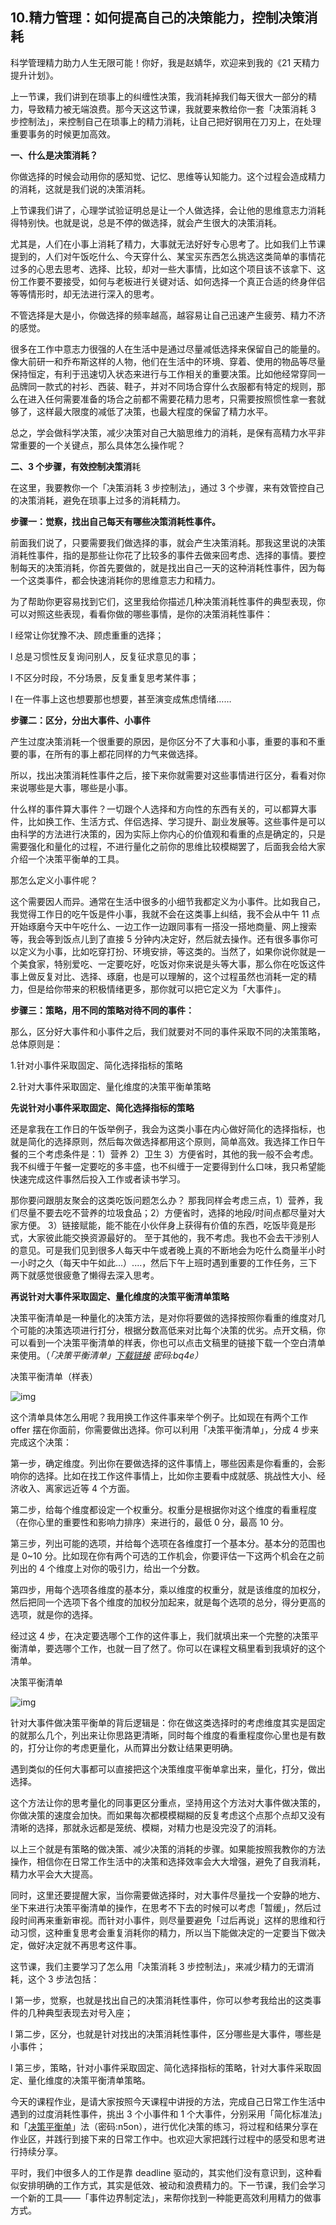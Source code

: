 ## 10.精力管理：如何提高自己的决策能力，控制决策消耗
科学管理精力助力人生无限可能！你好，我是赵婧华，欢迎来到我的《21 天精力提升计划》。 


上一节课，我们讲到在琐事上的纠缠性决策，我消耗掉我们每天很大一部分的精力，导致精力被无端浪费。那今天这这节课，我就要来教给你一套「决策消耗 3 步控制法」，来控制自己在琐事上的精力消耗，让自己把好钢用在刀刃上，在处理重要事务的时候更加高效。


**一、什么是决策消耗？**


你做选择的时候会动用你的感知觉、记忆、思维等认知能力。这个过程会造成精力的消耗，这就是我们说的决策消耗。


上节课我们讲了，心理学试验证明总是让一个人做选择，会让他的思维意志力消耗得特别快。也就是说，总是不停的做选择，就会产生很大的决策消耗。


尤其是，人们在小事上消耗了精力，大事就无法好好专心思考了。比如我们上节课提到的，人们对午饭吃什么、今天穿什么、某宝买东西怎么挑选这类简单的事情花过多的心思去思考、选择、比较，却对一些大事情，比如这个项目该不该拿下、这份工作要不要接受，如何与老板进行关键对话、如何选择一个真正合适的终身伴侣等等情形时，却无法进行深入的思考。


不管选择是大是小，你做选择的频率越高，越容易让自己迅速产生疲劳、精力不济的感觉。 


很多在工作中意志力很强的人在生活中是通过尽量减低选择来保留自己的能量的。像大前研一和乔布斯这样的人物，他们在生活中的环境、穿着、使用的物品等尽量保持恒定，有利于迅速切入状态来进行与工作相关的重要决策。比如他经常穿同一品牌同一款式的衬衫、西装、鞋子，并对不同场合穿什么衣服都有特定的规则，那么在进入任何需要准备的场合之前都不需要花精力思考，只需要按照惯性拿一套就够了，这样最大限度的减低了决策，也最大程度的保留了精力水平。 


总之，学会做科学决策，减少决策对自己大脑思维力的消耗，是保有高精力水平非常重要的一个关键点，那么具体怎么操作呢？ 


**二、3 个步骤，有效控制决策消**耗


在这里，我要教你一个「决策消耗 3 步控制法」，通过 3 个步骤，来有效管控自己的决策消耗，避免在琐事上过多的消耗精力。


**步骤一：觉察，找出自己每天有哪些决策消耗性事件。**


前面我们说了，只要需要我们做选择的事，就会产生决策消耗。那我这里说的决策消耗性事件，指的是那些让你花了比较多的事件去做来回考虑、选择的事情。要控制每天的决策消耗，你首先要做的，就是找出自己一天的这种消耗性事件，因为每一个这类事件，都会快速消耗你的思维意志力和精力。


为了帮助你更容易找到它们，这里我给你描述几种决策消耗性事件的典型表现，你可以对照这些表现，看看你做的哪些事情，是你的决策消耗性事件：


l 经常让你犹豫不决、顾虑重重的选择；


l 总是习惯性反复询问别人，反复征求意见的事；


l 不区分时段，不分场景，反复重复思考某件事；


l 在一件事上这也想要那也想要，甚至演变成焦虑情绪……


**步骤二：区分，分出大事件、小事件**


产生过度决策消耗一个很重要的原因，是你区分不了大事和小事，重要的事和不重要的事，在所有的事上都花同样的力气来做选择。


所以，找出决策消耗性事件之后，接下来你就需要对这些事情进行区分，看看对你来说哪些是大事，哪些是小事。


什么样的事件算大事件？一切跟个人选择和方向性的东西有关的，可以都算大事件，比如换工作、生活方式、伴侣选择、学习提升、副业发展等。这些事件是可以由科学的方法进行决策的，因为实际上你内心的价值观和看重的点是确定的，只是需要强化和量化的过程，不进行量化之前你的思维比较模糊罢了，后面我会给大家介绍一个决策平衡单的工具。


那怎么定义小事件呢？


这个需要因人而异。通常在生活中很多的小细节我都定义为小事件。比如我自己，我觉得工作日的吃午饭是件小事，我就不会在这类事上纠结，我不会从中午 11 点开始琢磨今天中午吃什么、一边工作一边跟同事有一搭没一搭地商量、网上搜索等，我会等到饭点儿到了直接 5 分钟内决定好，然后就去操作。还有很多事你可以定义为小事，比如吃穿打扮、环境安排，等这类的。当然了，如果你说你就是一个美食家，特别爱吃、一定要吃好，吃饭对你来说是头等大事，那么你在吃饭这件事上做反复对比、选择、琢磨，也是可以理解的，这个过程虽然也消耗一定的精力，但是给你带来的积极情绪更多，那你就可以把它定义为「大事件」。


**步骤三：策略，用不同的策略对待不同的事件：**


那么，区分好大事件和小事件之后，我们就要对不同的事件采取不同的决策策略，总体原则是：


1.针对小事件采取固定、简化选择指标的策略


2.针对大事件采取固定、量化维度的决策平衡单策略


**先说针对小事件采取固定、简化选择指标的策略**


还是拿我在工作日的午饭举例子，我会为这类小事在内心做好简化的选择指标，也就是简化的选择原则，然后每次做选择都用这个原则，简单高效。我选择工作日午餐的三个考虑条件是：1）营养 2）卫生 3）方便省时，其他的我一般不会考虑。我不纠缠于午餐一定要吃的多丰盛，也不纠缠于一定要得到什么口味，我只希望能快速完成这件事然后投入工作或者读书学习。 


那你要问跟朋友聚会的这类吃饭问题怎么办？ 那我同样会考虑三点，1）营养，我们尽量不要去吃不营养的垃圾食品；2）方便省时，选择的地段/时间点都尽量对大家方便。 3）链接赋能，能不能在小伙伴身上获得有价值的东西，吃饭毕竟是形式，大家彼此能交换资源最好的。 至于其他的，我不考虑。我也不会去干涉别人的意见。可是我们见到很多人每天中午或者晚上真的不断地会为吃什么商量半小时一小时之久（每天中午如此...）....，然后下午上班时遇到重要的工作任务，三下两下就感觉很疲惫了懒得去深入思考。 


**再说针对大事件采取固定、量化维度的决策平衡清单策略**


决策平衡清单是一种量化的决策方法，是对你将要做的选择按照你看重的维度对几个可能的决策选项进行打分，根据分数高低来对比每个决策的优劣。点开文稿，你可以看到一个决策平衡清单的样表，你也可以点击文稿里的链接下载一个空白清单来使用。（*「决策平衡清单」*[*下载链接*](https://pan.baidu.com/s/1LJC34H11W8HIV2qvH6T9-g) *密码:bq4e）*


决策平衡清单（样表）


![img](https://pic3.zhimg.com/v2-10e78a9cf01f17c25ee121724b184fe2.webp)

这个清单具体怎么用呢？我用换工作这件事来举个例子。比如现在有两个工作 offer 摆在你面前，你需要做出选择。你可以利用「决策平衡清单」，分成 4 步来完成这个决策： 


第一步，确定维度。列出你在要做选择的这件事情上，哪些因素是你看重的，会影响你的选择。比如在找工作这件事情上，比如你主要看中成就感、挑战性大小、经济收入、离家远近等 4 个方面。


第二步，给每个维度都设定一个权重分。权重分是根据你对这个维度的看重程度（在你心里的重要性和影响力排序）来进行的，最低 0 分，最高 10 分。


第三步，列出可能的选项，并给每个选项在各维度打一个基本分。基本分的范围也是 0~10 分。比如现在你有两个可选的工作机会，你要评估一下这两个机会在之前列出的 4 个维度上对你的吸引力，给出一个分数。


第四步，用每个选项各维度的基本分，乘以维度的权重分，就是该维度的加权分，然后把同一个选项下各个维度的加权分加起来，就是每个选项的总分，得分更高的选项，就是你的选择。 


经过这 4 步，在决定要选哪个工作的这件事上，我们就填出来一个完整的决策平衡清单，要选哪个工作，也就一目了然了。你可以在课程文稿里看到我填好的这个清单。


决策平衡清单


![img](https://pic1.zhimg.com/v2-08a2f63fd36957c827d9fa5bc5aea9fd.webp)

针对大事件做决策平衡单的背后逻辑是：你在做这类选择时的考虑维度其实是固定的就那么几个，列出来让你思路更清晰，同时每个维度的看重程度你心里也是有数的，打分让你的考虑更量化，从而算出分数让结果更明确。


遇到类似的任何大事都可以直接把这个决策维度平衡单拿出来，量化，打分，做出选择。


这个方法让你的思考量化的同事更区分重点，坚持用这个方法对大事件做决策的，你做决策的速度会加快。而如果每次都模模糊糊的反复考虑这个点那个点却又没有清晰的选择，那就永远都是笼统、模糊，对精力也是没完没了的消耗。


以上三个就是有策略的做决策、减少决策的消耗的步骤。如果能按照我教你的方法操作，相信你在日常工作生活中的决策和选择效率会大大增强，避免了自我消耗，精力水平会大大提高。


同时，这里还要提醒大家，当你需要做选择时，对大事件尽量找一个安静的地方、坐下来进行决策平衡清单的操作，在思考不下去的时候可以考虑「暂缓」，然后过段时间再来重新审视。而针对小事件，则尽量要避免「过后再说」这样的思维和行动习惯，这种重复思考会重复消耗你的精力，所以当下能做决定的一定要当下做决定，做好决定就不再思考这件事。


这节课，我们主要学习了怎么用「决策消耗 3 步控制法」，来减少精力的无谓消耗，这个 3 步法包括：


l 第一步，觉察，也就是找出自己的决策消耗性事件，你可以参考我给出的这类事件的几种典型表现去对号入座；


l 第二步，区分，也就是针对找出的决策消耗性事件，区分哪些是大事件，哪些是小事件；


l 第三步，策略，针对小事件采取固定、简化选择指标的策略，针对大事件采取固定、量化维度的决策平衡清单策略。


今天的课程作业，是请大家按照今天课程中讲授的方法，完成自己日常工作生活中遇到的过度消耗性事件，挑出 3 个小事件和 1 个大事件，分别采用「简化标准法」和「[决策平衡单](https://pan.baidu.com/s/1h32cRnwuW7LYOX2MpHSbsw)」法（密码:n5on），进行优化决策的练习，将过程和结果分享在作业区，并践行到接下来的日常工作中。也欢迎大家把践行过程中的感受和思考进行持续分享。


平时，我们中很多人的工作是靠 deadline 驱动的，其实他们没有意识到，这种看似安排明确的工作方式，其实是低效、被动和浪费精力的。下一节课，我们会学习一个新的工具——「事件边界制定法」，来帮你找到一种能更高效利用精力的做事方式。

